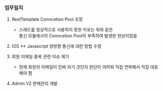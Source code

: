 ### 업무일지

1. RestTemplate Conncetion Pool 조정

   - 스레드를 정상적으로 사용하지 못한 이유는 위와 같은 </br>
     통신 모듈에서의 Conncetion Pool이 부족하여 발생한 현상이었음

2. IOS <-> Javascript 양방향 통신에 대한 방법 수정

3. 회원 이메일 중복 관련 이슈 제기

   - 현재 회원의 이메일이 진짜 자기 것인지 판단이 어려워
     직접 연락해서 직접 대응해야 함

4. Admin V2 판매관리 개발
